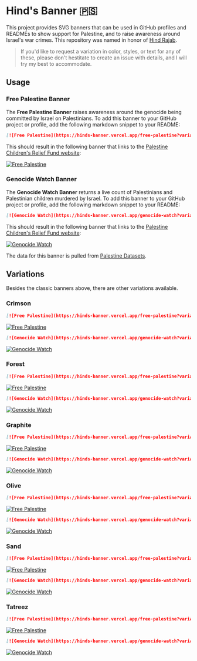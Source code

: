 # Hind's Banner 🇵🇸

This project provides SVG banners that can be used in GitHub profiles and READMEs to show support for Palestine, and to raise awareness around Israel's war crimes. This repository was named in honor of [Hind Rajab](https://en.wikipedia.org/wiki/Killing_of_Hind_Rajab).

> If you'd like to request a variation in color, styles, or text for any of these, please don't hestitate to create an issue with details, and I will try my best to accommodate.

## Usage

### Free Palestine Banner

The **Free Palestine Banner** raises awareness around the genocide being committed by Israel on Palestinians. To add this banner to your GitHub project or profile, add the following markdown snippet to your README:

```md
[![Free Palestine](https://hinds-banner.vercel.app/free-palestine?variant=classic)](https://www.pcrf.net/)
```

This should result in the following banner that links to the [Palestine Children's Relief Fund website](https://www.pcrf.net/):

[![Free Palestine](https://hinds-banner.vercel.app/free-palestine?variant=classic)](https://www.pcrf.net/)

### Genocide Watch Banner

The **Genocide Watch Banner** returns a live count of Palestinians and Palestinian children murdered by Israel. To add this banner to your GitHub project or profile, add the following markdown snippet to your README:

```md
[![Genocide Watch](https://hinds-banner.vercel.app/genocide-watch?variant=classic)](https://www.pcrf.net/)
```

This should result in the following banner that links to the [Palestine Children's Relief Fund website](https://www.pcrf.net/):

[![Genocide Watch](https://hinds-banner.vercel.app/genocide-watch?variant=classic)](https://www.pcrf.net/)

The data for this banner is pulled from [Palestine Datasets](https://data.techforpalestine.org/).

## Variations

Besides the classic banners above, there are other variations available.

### Crimson

```md
[![Free Palestine](https://hinds-banner.vercel.app/free-palestine?variant=crimson)](https://www.pcrf.net/)
```

[![Free Palestine](https://hinds-banner.vercel.app/free-palestine?variant=crimson)](https://www.pcrf.net/)

```md
[![Genocide Watch](https://hinds-banner.vercel.app/genocide-watch?variant=crimson)](https://www.pcrf.net/)
```

[![Genocide Watch](https://hinds-banner.vercel.app/genocide-watch?variant=crimson)](https://www.pcrf.net/)

### Forest

```md
[![Free Palestine](https://hinds-banner.vercel.app/free-palestine?variant=forest)](https://www.pcrf.net/)
```

[![Free Palestine](https://hinds-banner.vercel.app/free-palestine?variant=forest)](https://www.pcrf.net/)

```md
[![Genocide Watch](https://hinds-banner.vercel.app/genocide-watch?variant=forest)](https://www.pcrf.net/)
```

[![Genocide Watch](https://hinds-banner.vercel.app/genocide-watch?variant=forest)](https://www.pcrf.net/)

### Graphite

```md
[![Free Palestine](https://hinds-banner.vercel.app/free-palestine?variant=graphite)](https://www.pcrf.net/)
```

[![Free Palestine](https://hinds-banner.vercel.app/free-palestine?variant=graphite)](https://www.pcrf.net/)

```md
[![Genocide Watch](https://hinds-banner.vercel.app/genocide-watch?variant=graphite)](https://www.pcrf.net/)
```

[![Genocide Watch](https://hinds-banner.vercel.app/genocide-watch?variant=graphite)](https://www.pcrf.net/)

### Olive

```md
[![Free Palestine](https://hinds-banner.vercel.app/free-palestine?variant=olive)](https://www.pcrf.net/)
```

[![Free Palestine](https://hinds-banner.vercel.app/free-palestine?variant=olive)](https://www.pcrf.net/)

```md
[![Genocide Watch](https://hinds-banner.vercel.app/genocide-watch?variant=olive)](https://www.pcrf.net/)
```

[![Genocide Watch](https://hinds-banner.vercel.app/genocide-watch?variant=olive)](https://www.pcrf.net/)

### Sand

```md
[![Free Palestine](https://hinds-banner.vercel.app/free-palestine?variant=sand)](https://www.pcrf.net/)
```

[![Free Palestine](https://hinds-banner.vercel.app/free-palestine?variant=sand)](https://www.pcrf.net/)

```md
[![Genocide Watch](https://hinds-banner.vercel.app/genocide-watch?variant=sand)](https://www.pcrf.net/)
```

[![Genocide Watch](https://hinds-banner.vercel.app/genocide-watch?variant=sand)](https://www.pcrf.net/)

### Tatreez

```md
[![Free Palestine](https://hinds-banner.vercel.app/free-palestine?variant=tatreez)](https://www.pcrf.net/)
```

[![Free Palestine](https://hinds-banner.vercel.app/free-palestine?variant=tatreez)](https://www.pcrf.net/)

```md
[![Genocide Watch](https://hinds-banner.vercel.app/genocide-watch?variant=tatreez)](https://www.pcrf.net/)
```

[![Genocide Watch](https://hinds-banner.vercel.app/genocide-watch?variant=tatreez)](https://www.pcrf.net/)

